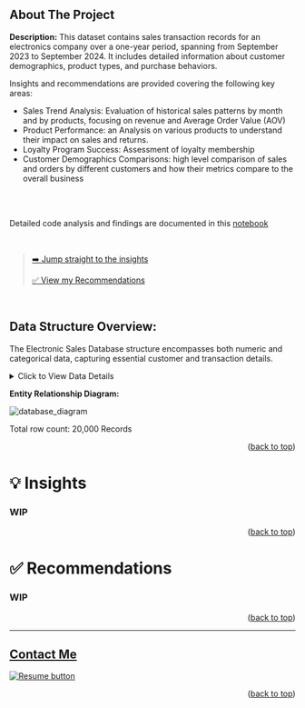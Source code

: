 <a name="readme-top"></a>




## About The Project

**Description:** This dataset contains sales transaction records for an electronics company over a one-year period, spanning from September 2023 to September 2024. 
It includes detailed information about customer demographics, product types, and purchase behaviors.


Insights and recommendations are provided covering the following key areas:

- Sales Trend Analysis: Evaluation of historical sales patterns by month and by products, focusing on revenue and Average Order Value (AOV)
- Product Performance: an Analysis on various products to understand their impact on sales and returns.
- Loyalty Program Success: Assessment of loyalty membership
- Customer Demographics Comparisons: high level comparison of sales and orders by different customers and how their metrics compare to the overall business

<br>
<br>

Detailed code analysis and findings are documented in this [notebook](https://www.kaggle.com/code/cameronseamons/customer-purchase-behavior-analysis)

<br>

><p align="left"><a href="#insights"> ➡️ Jump straight to the insights</a></p>
>
><p align="left"><a href="#recommend"> ✅ View my Recommendations</a></p>
>

<br>

## Data Structure Overview:
The Electronic Sales Database structure encompasses both numeric and categorical data, capturing essential customer and transaction details.

<details>
  <summary>Click to View Data Details</summary>
  <br>
  
- Customer ID: Unique identifier for each customer.
- Age: Age of the customer (numeric)
- Gender: Gender of the customer (Male or Female)
- Loyalty Member: (Yes/No) (Values change by time, so pay attention to who cancelled and who signed up)
- Product Type: Type of electronic product sold (e.g., Smartphone, Laptop, Tablet)
- SKU: a unique code for each product.
- Rating: Customer rating of the product (1-5 stars) (Should have no Null Ratings)
- Order Status: Status of the order (Completed, Cancelled)
- Payment Method: Method used for payment (e.g., Cash, Credit Card, Paypal)
- Total Price: Total price of the transaction (numeric)
- Unit Price: Price per unit of the product (numeric)
- Quantity: Number of units purchased (numeric)
- Purchase Date: Date of the purchase (format: YYYY-MM-DD)
- Shipping Type: Type of shipping chosen (e.g., Standard, Overnight, Express)
- Add-ons Purchased: List of any additional items purchased (e.g., Accessories, Extended Warranty)
- Add-on Total: Total price of add-ons purchased (numeric)

</details>


**Entity Relationship Diagram:**


![database_diagram](https://github.com/user-attachments/assets/758c944d-3bb7-4416-93df-e944373bdbcd)

Total row count: 20,000 Records

<p align="right">(<a href="#readme-top">back to top</a>)</p>

<a name="insights"></a>
# 💡 Insights

### WIP

<p align="right">(<a href="#readme-top">back to top</a>)</p>

<a name="recommend"></a>
# ✅ Recommendations

### WIP

<p align="right">(<a href="#readme-top">back to top</a>)</p>

----

<a name="Contact"></a> 
## <a href="https://camdoesdata.com/#contact">Contact Me</a>

  </table>
  <p style="margin-left: auto;">
    <a href="https://drive.google.com/file/d/1YaM4hDtt2-79ShBVTN06Y3BU79LvFw6J/view?usp=sharing" target="_blank" rel="noopener noreferrer">
      <img src="https://user-images.githubusercontent.com/121735588/215364205-abdfc0ac-53db-4733-8d43-b57c1bafb802.png" alt="Resume button">
    </a>
  </p>
</div>


<p align="right">(<a href="#readme-top">back to top</a>)</p>
